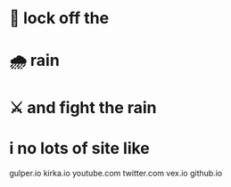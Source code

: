 # 🔐 lock off the
# 🌧️ rain
# ⚔ and fight the rain
# i no lots of site like 
gulper.io 
kirka.io
youtube.com
twitter.com
vex.io
github.io
